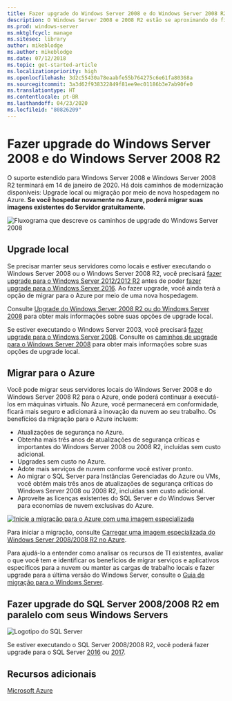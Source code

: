 ```yaml
---
title: Fazer upgrade do Windows Server 2008 e do Windows Server 2008 R2
description: O Windows Server 2008 e 2008 R2 estão se aproximando do fim de serviço. Saiba como fazer upgrade local ou hospedar novamente no Azure.
ms.prod: windows-server
ms.mktglfcycl: manage
ms.sitesec: library
author: mikeblodge
ms.author: mikeblodge
ms.date: 07/12/2018
ms.topic: get-started-article
ms.localizationpriority: high
ms.openlocfilehash: 3d2c55430a78eaabfe55b764275c6e61fa80368a
ms.sourcegitcommit: 3a3d62f938322849f81ee9ec01186b3e7ab90fe0
ms.translationtype: HT
ms.contentlocale: pt-BR
ms.lasthandoff: 04/23/2020
ms.locfileid: "80826209"
---
```

# <a name="upgrade-windows-server-2008-and-windows-server-2008-r2"></a>Fazer upgrade do Windows Server 2008 e do Windows Server 2008 R2

O suporte estendido para Windows Server 2008 e Windows Server 2008 R2 terminará em 14 de janeiro de 2020. Há dois caminhos de modernização disponíveis: Upgrade local ou migração por meio de nova hospedagem no Azure. **Se você hospedar novamente no Azure, poderá migrar suas imagens existentes do Servidor gratuitamente.**

![Fluxograma que descreve os caminhos de upgrade do Windows Server 2008](media/WS08_upgrade_paths.png)


## <a name="on-premises-upgrade"></a>Upgrade local
Se precisar manter seus servidores como locais e estiver executando o Windows Server 2008 ou o Windows Server 2008 R2, você precisará [fazer upgrade para o Windows Server 2012/2012 R2](installation-and-upgrade.md#upgrading-to-windows-server-2012-r2) antes de poder [fazer upgrade para o Windows Server 2016](installation-and-upgrade.md#upgrading-to-windows-server-2016). Ao fazer upgrade, você ainda terá a opção de migrar para o Azure por meio de uma nova hospedagem.

Consulte [Upgrade do Windows Server 2008 R2 ou do Windows Server 2008](installation-and-upgrade.md#upgrading-from-windows-server-2008-r2-or-windows-server-2008) para obter mais informações sobre suas opções de upgrade local.

Se estiver executando o Windows Server 2003, você precisará [fazer upgrade para o Windows Server 2008](https://docs.microsoft.com/previous-versions/windows/it-pro/windows-server-2008-R2-and-2008/ff972408(v%3dws.10)). Consulte os [caminhos de upgrade para o Windows Server 2008](https://docs.microsoft.com/previous-versions/windows/it-pro/windows-server-2008-R2-and-2008/dd979563(v=ws.10)) para obter mais informações sobre suas opções de upgrade local.


## <a name="migrate-to-azure"></a>Migrar para o Azure
Você pode migrar seus servidores locais do Windows Server 2008 e do Windows Server 2008 R2 para o Azure, onde poderá continuar a executá-los em máquinas virtuais. No Azure, você permanecerá em conformidade, ficará mais seguro e adicionará a inovação da nuvem ao seu trabalho. Os benefícios da migração para o Azure incluem:

- Atualizações de segurança no Azure.
- Obtenha mais três anos de atualizações de segurança críticas e importantes do Windows Server 2008 ou 2008 R2, incluídas sem custo adicional. 
- Upgrades sem custo no Azure.
- Adote mais serviços de nuvem conforme você estiver pronto.
- Ao migrar o SQL Server para Instâncias Gerenciadas do Azure ou VMs, você obtém mais três anos de atualizações de segurança críticas do Windows Server 2008 ou 2008 R2, incluídas sem custo adicional. 
- Aproveite as licenças existentes do SQL Server e do Windows Server para economias de nuvem exclusivas do Azure.

[![Inicie a migração para o Azure com uma imagem especializada](./media/WS08-image-banner-small.png)](uploading-specialized-WS08-image-to-azure.md)

Para iniciar a migração, consulte [Carregar uma imagem especializada do Windows Server 2008/2008 R2 no Azure](uploading-specialized-WS08-image-to-azure.md).

Para ajudá-lo a entender como analisar os recursos de TI existentes, avaliar o que você tem e identificar os benefícios de migrar serviços e aplicativos específicos para a nuvem ou manter as cargas de trabalho locais e fazer upgrade para a última versão do Windows Server, consulte o [Guia de migração para o Windows Server](https://go.microsoft.com/fwlink/?linkid=872689).

## <a name="upgrade-sql-server-20082008-r2-in-parallel-with-your-windows-servers"></a>Fazer upgrade do SQL Server 2008/2008 R2 em paralelo com seus Windows Servers

![Logotipo do SQL Server](media/sqlr2.jpg)

Se estiver executando o SQL Server 2008/2008 R2, você poderá fazer upgrade para o SQL Server [2016](https://docs.microsoft.com/sql/sql-server/sql-server-technical-documentation?view=sql-server-2016) ou [2017](https://docs.microsoft.com/sql/sql-server/sql-server-technical-documentation?view=sql-server-2017).


## <a name="additional-resources"></a>Recursos adicionais
[Microsoft Azure](https://docs.microsoft.com/azure/#pivot=products)